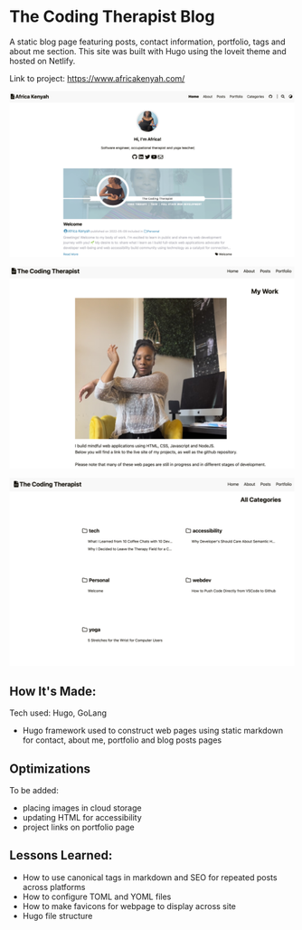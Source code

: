 # The Coding Therapist Blog

A static blog page featuring posts, contact information, portfolio, tags and about me section. This site was built with Hugo using the loveit theme and hosted on Netlify.

Link to project: https://www.africakenyah.com/



![display of homepage of my stretch app application](static/images/bloghome.png)

![display of homepage of my stretch app application](static/images/mywork.png)

![display of homepage of my stretch app application](static/images/categoriespage.png)

## How It's Made:

Tech used: Hugo, GoLang

- Hugo framework used to construct web pages using static markdown for contact, about me, portfolio and blog posts pages



## Optimizations

To be added:

- placing images in cloud storage
- updating HTML for accessibility
- project links on portfolio page

## Lessons Learned:

- How to use canonical tags in markdown and SEO for repeated posts across platforms
- How to configure TOML and YOML files
- How to make favicons for webpage to display across site 
- Hugo file structure
